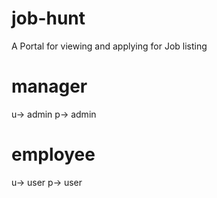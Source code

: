 # job-hunt

A Portal for viewing and applying for Job listing

# manager

u-> admin
p-> admin

# employee

u-> user
p-> user
